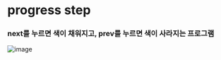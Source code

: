 <h1>progress step</h1>

<h3>next를 누르면 색이 채워지고, prev를 누르면 색이 사라지는 프로그램</h3>

![image](https://github.com/leeyongha2006/Javascript-project/assets/126844590/ec9792f5-a2e7-4467-ade3-f2b6edbd50cc)




